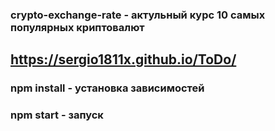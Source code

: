 
### crypto-exchange-rate - актульный курс 10 самых популярных криптовалют

 ## https://sergio1811x.github.io/ToDo/
### npm install - установка зависимостей

### npm start - запуск
